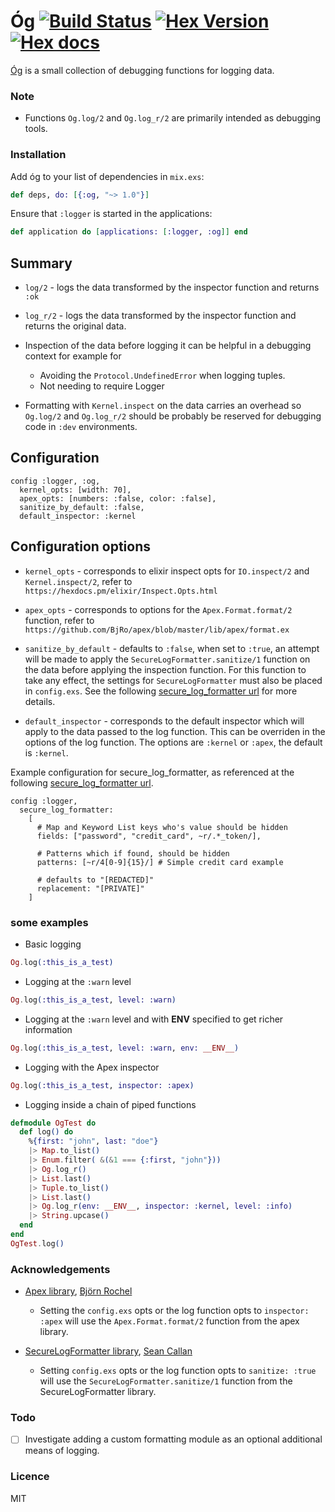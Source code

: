 # Óg [![Build Status](https://travis-ci.org/stephenmoloney/og.svg)](https://travis-ci.org/stephenmoloney/og) [![Hex Version](http://img.shields.io/hexpm/v/og.svg?style=flat)](https://hex.pm/packages/og) [![Hex docs](http://img.shields.io/badge/hex.pm-docs-green.svg?style=flat)](https://hexdocs.pm/og)

[Óg](http://hexdocs.pm/og/Og.html) is a small collection of debugging functions for logging data.


### Note

- Functions `Og.log/2` and `Og.log_r/2` are primarily intended as debugging tools.


### Installation

Add óg to your list of dependencies in `mix.exs`:

```elixir
def deps, do: [{:og, "~> 1.0"}]
```

Ensure that `:logger` is started in the applications:

```elixir
def application do [applications: [:logger, :og]] end
```

## Summary

- `log/2` - logs the data transformed by the inspector function
and returns `:ok`


- `log_r/2` - logs the data transformed by the inspector function
and returns the original data.


- Inspection of the data before logging it can be helpful in a debugging context for
example for
    - Avoiding the `Protocol.UndefinedError` when logging tuples.
    - Not needing to require Logger


- Formatting with `Kernel.inspect` on the data carries an overhead so
`Og.log/2` and `Og.log_r/2` should be probably be reserved for debugging code in `:dev`
environments.


## Configuration

    config :logger, :og,
      kernel_opts: [width: 70],
      apex_opts: [numbers: :false, color: :false],
      sanitize_by_default: :false,
      default_inspector: :kernel


## Configuration options

- `kernel_opts` - corresponds to elixir inspect opts for `IO.inspect/2`
and `Kernel.inspect/2`, refer to `https://hexdocs.pm/elixir/Inspect.Opts.html`


- `apex_opts` - corresponds to options for the `Apex.Format.format/2` function,
refer to `https://github.com/BjRo/apex/blob/master/lib/apex/format.ex`


- `sanitize_by_default` - defaults to `:false`, when set to `:true`, an attempt will
be made to apply the `SecureLogFormatter.sanitize/1` function on the data
before applying the inspection function. For this function to take any
effect, the settings for `SecureLogFormatter` must also be placed in
`config.exs`. See the following
[secure_log_formatter url](https://github.com/localvore-today/secure_log_formatter/blob/master/lib/secure_log_formatter.ex)
for more details.


- `default_inspector` - corresponds to the default inspector which will apply
to the data passed to the log function. This can be overriden in the options
of the log function. The options are `:kernel` or `:apex`, the default is `:kernel`.


Example configuration for secure_log_formatter, as referenced at
the following [secure_log_formatter url](https://github.com/localvore-today/secure_log_formatter/blob/master/lib/secure_log_formatter.ex).


    config :logger,
      secure_log_formatter:
        [
          # Map and Keyword List keys who's value should be hidden
          fields: ["password", "credit_card", ~r/.*_token/],

          # Patterns which if found, should be hidden
          patterns: [~r/4[0-9]{15}/] # Simple credit card example

          # defaults to "[REDACTED]"
          replacement: "[PRIVATE]"
        ]


### some examples


- Basic logging

```elixir
Og.log(:this_is_a_test)
```

- Logging at the `:warn` level

```elixir
Og.log(:this_is_a_test, level: :warn)
```

- Logging at the `:warn` level and with __ENV__ specified to get richer information

```elixir
Og.log(:this_is_a_test, level: :warn, env: __ENV__)
````

- Logging with the Apex inspector

```elixir
Og.log(:this_is_a_test, inspector: :apex)
```

- Logging inside a chain of piped functions

```elixir
defmodule OgTest do
  def log() do
    %{first: "john", last: "doe"}
    |> Map.to_list()
    |> Enum.filter( &(&1 === {:first, "john"}))
    |> Og.log_r()
    |> List.last()
    |> Tuple.to_list()
    |> List.last()
    |> Og.log_r(env: __ENV__, inspector: :kernel, level: :info)
    |> String.upcase()
  end
end
OgTest.log()
```


### Acknowledgements

- [Apex library](https://hex.pm/packages/apex), [Björn Rochel](https://hex.pm/users/bjro)
    - Setting the `config.exs` opts or the log function opts to `inspector: :apex`
    will use the `Apex.Format.format/2` function from the apex library.


- [SecureLogFormatter library](https://hex.pm/packages/secure_log_formatter), [Sean Callan](https://hex.pm/users/doomspork)
    - Setting `config.exs` opts or the log function opts to `sanitize: :true`
    will use the `SecureLogFormatter.sanitize/1` function from the SecureLogFormatter library.


### Todo

- [ ] Investigate adding a custom formatting module as an optional additional means of logging.


### Licence

MIT
